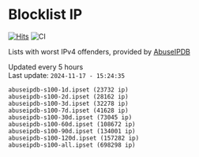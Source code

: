 # Blocklist IP

[![Hits](https://hits.seeyoufarm.com/api/count/incr/badge.svg?url=https%3A%2F%2Fgithub.com%2Fborestad%2Fblocklist-ip%2F&count_bg=%2379C83D&title_bg=%23555555&icon=&icon_color=%23E7E7E7&title=hits&edge_flat=false)](https://hits.seeyoufarm.com)  ![CI](https://img.shields.io/github/workflow/status/borestad/blocklist-ip/CI?style=flat-square)

Lists with worst IPv4 offenders, provided by [AbuseIPDB](https://www.abuseipdb.com/)

<!-- FOOTER-PLACEHOLDER -->
Updated every 5 hours<br>
Last update: `2024-11-17 - 15:24:35`
```
abuseipdb-s100-1d.ipset (23732 ip)
abuseipdb-s100-2d.ipset (28162 ip)
abuseipdb-s100-3d.ipset (32278 ip)
abuseipdb-s100-7d.ipset (41628 ip)
abuseipdb-s100-30d.ipset (73045 ip)
abuseipdb-s100-60d.ipset (108672 ip)
abuseipdb-s100-90d.ipset (134001 ip)
abuseipdb-s100-120d.ipset (157282 ip)
abuseipdb-s100-all.ipset (698298 ip)
```
